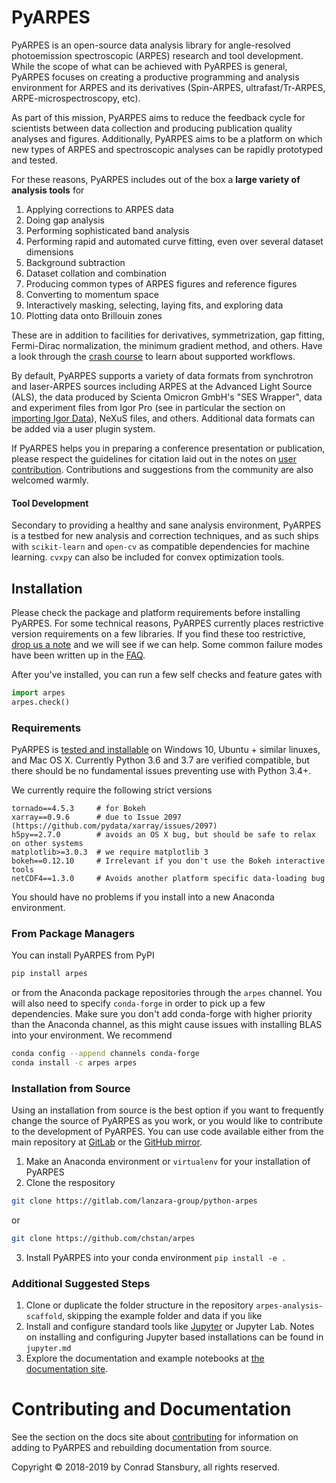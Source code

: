 # PyARPES

PyARPES is an open-source data analysis library for angle-resolved photoemission spectroscopic (ARPES) research 
and tool development. While the scope of what can be achieved with PyARPES is general, PyARPES focuses on creating a 
productive programming and analysis environment for ARPES and its derivatives (Spin-ARPES, ultrafast/Tr-ARPES, 
ARPE-microspectroscopy, etc).

As part of this mission, PyARPES aims to reduce the feedback cycle for scientists between data collection and 
producing publication quality analyses and figures. Additionally, PyARPES aims to be a platform on which new types 
of ARPES and spectroscopic analyses can be rapidly prototyped and tested.

For these reasons, PyARPES includes out of the box a **large variety of analysis tools** for

1. Applying corrections to ARPES data
2. Doing gap analysis
3. Performing sophisticated band analysis
4. Performing rapid and automated curve fitting, even over several dataset dimensions
5. Background subtraction
6. Dataset collation and combination
7. Producing common types of ARPES figures and reference figures
8. Converting to momentum space
9. Interactively masking, selecting, laying fits, and exploring data
10. Plotting data onto Brillouin zones

These are in addition to facilities for derivatives, symmetrization, gap fitting, 
Fermi-Dirac normalization, the minimum gradient method, and others. Have a look
through the [crash course](/how-to) to learn about supported workflows.  

By default, PyARPES supports a variety of data formats from synchrotron and laser-ARPES sources including ARPES at 
the Advanced Light Source (ALS), the data produced by Scienta Omicron GmbH's "SES Wrapper", data and experiment 
files from Igor Pro (see in particular the section on [importing Igor Data](/igor-pro)), NeXuS files, and others. 
Additional data formats can be added via a user plugin system.

If PyARPES helps you in preparing a conference presentation or publication, please respect the guidelines 
for citation laid out in the notes on [user contribution](/contributing). Contributions and suggestions from the 
community are also welcomed warmly.

#### Tool Development

Secondary to providing a healthy and sane analysis environment, PyARPES is a testbed for new analysis and 
correction techniques, and as such ships with `scikit-learn` and `open-cv` as compatible dependencies for 
machine learning. `cvxpy` can also be included for convex optimization tools.


## Installation

Please check the package and platform requirements before installing PyARPES. For some technical reasons, PyARPES currently
places restrictive version requirements on a few libraries. If you find these too restrictive, 
[drop us a note](mailto:chstansbury+arpes@gmail.com) and we will see if we can help. Some common failure modes have 
been written up in the [FAQ](/faq).

After you've installed, you can run a few self checks and feature gates with

```python
import arpes
arpes.check()
```

### Requirements

PyARPES is [tested and installable](https://dev.azure.com/lanzara-group/PyARPES) on Windows 10, Ubuntu + similar 
linuxes, and Mac OS X. Currently Python 3.6 and 3.7 are verified compatible, but there should be no fundamental issues 
preventing use with Python 3.4+.

We currently require the following strict versions

```pip
tornado==4.5.3     # for Bokeh
xarray==0.9.6      # due to Issue 2097 (https://github.com/pydata/xarray/issues/2097)
h5py==2.7.0        # avoids an OS X bug, but should be safe to relax on other systems
matplotlib>=3.0.3  # we require matplotlib 3
bokeh==0.12.10     # Irrelevant if you don't use the Bokeh interactive tools
netCDF4==1.3.0     # Avoids another platform specific data-loading bug
```

You should have no problems if you install into a new Anaconda environment.

### From Package Managers

You can install PyARPES from PyPI

```bash
pip install arpes
```

or from the Anaconda package repositories through the `arpes` channel. You will also need to specify 
`conda-forge` in order to pick up a few dependencies. Make sure you don't add conda-forge with higher priority 
than the Anaconda channel, as this might cause issues with installing BLAS into your environment. We recommend

```bash
conda config --append channels conda-forge
conda install -c arpes arpes
```

### Installation from Source

Using an installation from source is the best option if you want to frequently change 
the source of PyARPES as you work, or you would like to contribute to the development 
of PyARPES. You can use code available either from the main repository at 
[GitLab](https://gitlab.com/lanzara-group/python-arpes.git) or the 
[GitHub mirror](https://github.com/chstan/arpes).

1. Make an Anaconda environment or `virtualenv` for your installation of PyARPES
2. Clone the respository

```bash
git clone https://gitlab.com/lanzara-group/python-arpes
```

or 

```bash
git clone https://github.com/chstan/arpes
```

3. Install PyARPES into your conda environment `pip install -e .`


### Additional Suggested Steps

1.  Clone or duplicate the folder structure in the repository
    `arpes-analysis-scaffold`, skipping the example folder and data if
    you like
2.  Install and configure standard tools like
    [Jupyter](https://jupyter.org/) or Jupyter Lab. Notes on installing
    and configuring Jupyter based installations can be found in
    `jupyter.md`
3.  Explore the documentation and example notebooks at [the
    documentation site](https://arpes.netlify.com/).

# Contributing and Documentation

See the section on the docs site about
[contributing](https://arpes.netlify.com/#/contributing)
for information on adding to PyARPES and rebuilding documentation from
source.

Copyright © 2018-2019 by Conrad Stansbury, all rights reserved.
